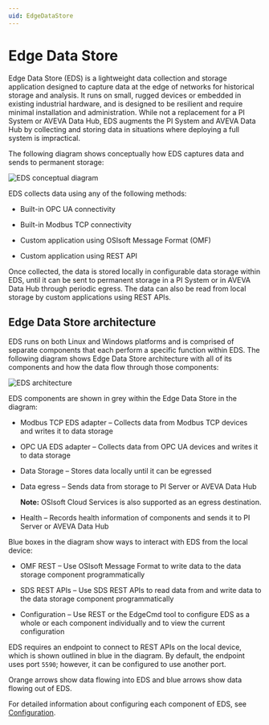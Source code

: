 ```yaml
---
uid: EdgeDataStore
---
```


# Edge Data Store

Edge Data Store (EDS) is a lightweight data collection and storage application designed to capture data at the edge of networks for historical storage and analysis. It runs on small, rugged devices or embedded in existing industrial hardware, and is designed to be resilient and require minimal installation and administration. While not a replacement for a PI System or AVEVA Data Hub, EDS augments the PI System and AVEVA Data Hub by collecting and storing data in situations where deploying a full system is impractical.

The following diagram shows conceptually how EDS captures data and sends to permanent storage:

![EDS conceptual diagram](https://osisoft.github.io/Edge-Data-Store-Docs/content/images/EDSConceptualDiag.jpg "EDS conceptual diagram")

EDS collects data using any of the following methods:

* Built-in OPC UA connectivity

* Built-in Modbus TCP connectivity

* Custom application using OSIsoft Message Format (OMF)

* Custom application using REST API

Once collected, the data is stored locally in configurable data storage within EDS, until it can be sent to permanent storage in a PI System or in AVEVA Data Hub through periodic egress. The data can also be read from local storage by custom applications using REST APIs.

## Edge Data Store architecture

EDS runs on both Linux and Windows platforms and is comprised of separate components that each perform a specific function within EDS. The following diagram shows Edge Data Store architecture with all of its components and how the data flow through those components:

![EDS architecture](https://osisoft.github.io/Edge-Data-Store-Docs/content/images/EDSArchitecturalDiag.jpg "EDS architecture")

EDS components are shown in grey within the Edge Data Store in the diagram:

* Modbus TCP EDS adapter – Collects data from Modbus TCP devices and writes it to data storage

* OPC UA EDS adapter – Collects data from OPC UA devices and writes it to data storage

* Data Storage – Stores data locally until it can be egressed

* Data egress – Sends data from storage to PI Server or AVEVA Data Hub

  **Note:** OSIsoft Cloud Services is also supported as an egress destination.

* Health – Records health information of components and sends it to PI Server or AVEVA Data Hub

Blue boxes in the diagram show ways to interact with EDS from the local device:

* OMF REST – Use OSIsoft Message Format to write data to the data storage component programmatically

* SDS REST APIs – Use SDS REST APIs to read data from and write data to the data storage component programmatically

* Configuration – Use REST or the EdgeCmd tool to configure EDS as a whole or each component individually and to view the current configuration

EDS requires an endpoint to connect to REST APIs on the local device, which is shown outlined in blue in the diagram. By default, the endpoint uses port `5590`; however, it can be configured to use another port.

Orange arrows show data flowing into EDS and blue arrows show data flowing out of EDS.

For detailed information about configuring each component of EDS, see [Configuration](xref:Configuration).
